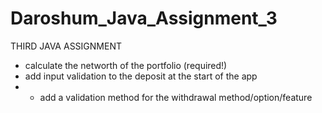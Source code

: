 # Daroshum_Java_Assignment_3
THIRD JAVA ASSIGNMENT
* calculate the networth of the portfolio (required!)
* add input validation to the deposit at the start of the app
* * add a validation method for the withdrawal method/option/feature
